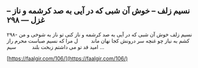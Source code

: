 ## نسیم زلف – خوش آن شبی که در آیی به صد کرشمه و ناز – غزل — ۲۹۸


۲۹۸- نسیم زلف خوش آن شبی که در آیی به صد کرشمه و ناز کنی تو ناز به شوخی و من کشم به نیاز چو غنچه سر درونش کجا نهان ماند         ل مرا که نسیم صباست محرم راز امید قد تو می داشتم زبخت بلند           سیم &#8230;

[https://faalgir.com/106/](https://faalgir.com/106/) 